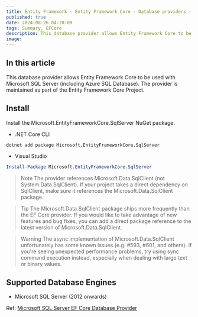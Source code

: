 ```yaml
---
title: Entity Framework - Entity Framework Core - Database providers - Microsoft SQL Server and Azure SQL - Overview
published: true
date: 2024-08-26 04:20:09
tags: Summary, EFCore
description: This database provider allows Entity Framework Core to be used with Microsoft SQL Server (including Azure SQL Database). The provider is maintained as part of the Entity Framework Core Project.
image:
---
```


## In this article

This database provider allows Entity Framework Core to be used with Microsoft SQL Server (including Azure SQL Database). The provider is maintained as part of the Entity Framework Core Project.

## Install

Install the Microsoft.EntityFrameworkCore.SqlServer NuGet package.

 - .NET Core CLI


```dotnetcli
dotnet add package Microsoft.EntityFrameworkCore.SqlServer
```

 - Visual Studio
```powershell
Install-Package Microsoft.EntityFrameworkCore.SqlServer
```

> Note
The provider references Microsoft.Data.SqlClient (not System.Data.SqlClient). If your project takes a direct dependency on SqlClient, make sure it references the Microsoft.Data.SqlClient package.

> Tip
The Microsoft.Data.SqlClient package ships more frequently than the EF Core provider. If you would like to take advantage of new features and bug fixes, you can add a direct package reference to the latest version of Microsoft.Data.SqlClient.

> Warning
The async implementation of Microsoft.Data.SqlClient unfortunately has some known issues (e.g. #593, #601, and others). If you're seeing unexpected performance problems, try using sync command execution instead, especially when dealing with large text or binary values.

## Supported Database Engines

- Microsoft SQL Server (2012 onwards)

Ref: [Microsoft SQL Server EF Core Database Provider](https://learn.microsoft.com/en-us/ef/core/providers/sql-server/)